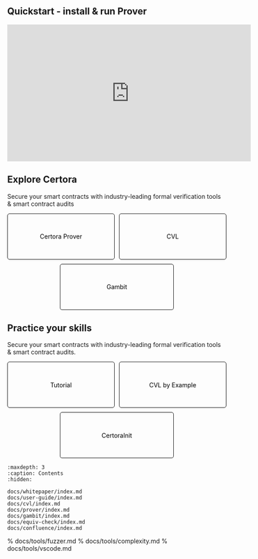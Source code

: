 ## Quickstart - install & run Prover

<div class="display:flex;flex-direction:column;width:100%;align-items:center">
    <iframe width="560" height="315" src="https://www.youtube.com/embed/c4Joys3ZN1s?si=3OUWCdE-kWZPT_Ke" title="YouTube video player" frameborder="0" allowfullscreen></iframe>
</div>


## Explore Certora 
Secure your smart contracts with industry-leading formal verification tools & smart contract audits

<div style="display:flex;width:100%;justify-content:center;flex-wrap:wrap;gap:10px;color:black">
    <card style="display:flex;justify-content:center;align-items:center;flex-grow:1;flex-basis:200px;max-width:250px;height:100px;border:1px solid #0d0d0d;padding:2px 5px;border-radius:5px;text-align:center;cursor:pointer;text-align:center">Certora Prover</card>
    <card style="display:flex;justify-content:center;align-items:center;flex-grow:1;flex-basis:200px;max-width:250px;height:100px;border:1px solid #0d0d0d;padding:2px 5px;border-radius:5px;text-align:center;cursor:pointer;text-align:center">CVL</card>
    <card style="display:flex;justify-content:center;align-items:center;flex-grow:1;flex-basis:200px;max-width:250px;height:100px;border:1px solid #0d0d0d;padding:2px 5px;border-radius:5px;text-align:center;cursor:pointer;text-align:center">Gambit</card>
</div>



## Practice your skills
Secure your smart contracts with industry-leading formal verification tools & smart contract audits.

<div style="display:flex;width:100%;justify-content:center;flex-wrap:wrap;gap:10px;color:black">
    <card style="display:flex;justify-content:center;align-items:center;flex-grow:1;flex-basis:200px;max-width:250px;height:100px;border:1px solid #0d0d0d;padding:2px 5px;border-radius:5px;text-align:center;cursor:pointer;text-align:center">Tutorial</card>
    <card style="display:flex;justify-content:center;align-items:center;flex-grow:1;flex-basis:200px;max-width:250px;height:100px;border:1px solid #0d0d0d;padding:2px 5px;border-radius:5px;text-align:center;cursor:pointer;text-align:center">CVL by Example</card>
    <card style="display:flex;justify-content:center;align-items:center;flex-grow:1;flex-basis:200px;max-width:250px;height:100px;border:1px solid #0d0d0d;padding:2px 5px;border-radius:5px;text-align:center;cursor:pointer;text-align:center">CertoraInit</card>
</div>



```{toctree}
:maxdepth: 3
:caption: Contents
:hidden:

docs/whitepaper/index.md
docs/user-guide/index.md
docs/cvl/index.md
docs/prover/index.md
docs/gambit/index.md
docs/equiv-check/index.md
docs/confluence/index.md
```

% docs/tools/fuzzer.md
% docs/tools/complexity.md
% docs/tools/vscode.md
